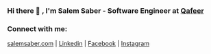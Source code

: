 ### Hi there 👋 , I'm Salem Saber - Software Engineer at [Qafeer][current_company]

### Connect with me:

[salemsaber.com][website] | [Linkedin][linkedin] | [Facebook][facebook] | [Instagram][instagram]


[website]: https://salemsaber.com
[linkedin]: https://www.linkedin.com/in/salem-saber/
[instagram]: https://www.instagram.com/salem_saber97/
[facebook]: https://web.facebook.com/salem.saber97/
[current_company]: https://qafeer.app/
